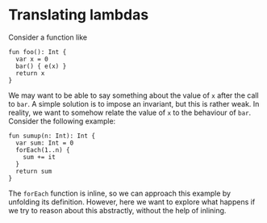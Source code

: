 # Translating lambdas

Consider a function like 

```
fun foo(): Int {
  var x = 0
  bar() { e(x) }
  return x
}
```

We may want to be able to say something about the value of `x` after the call to `bar`.
A simple solution is to impose an invariant, but this is rather weak.  In reality,
we want to somehow relate the value of `x` to the behaviour of `bar`.
Consider the following example:

```
fun sumup(n: Int): Int {
  var sum: Int = 0
  forEach(1..n) {
    sum += it
  }
  return sum
}
```

The `forEach` function is inline, so we can approach this example by unfolding its definition.
However, here we want to explore what happens if we try to reason about this abstractly,
without the help of inlining.



